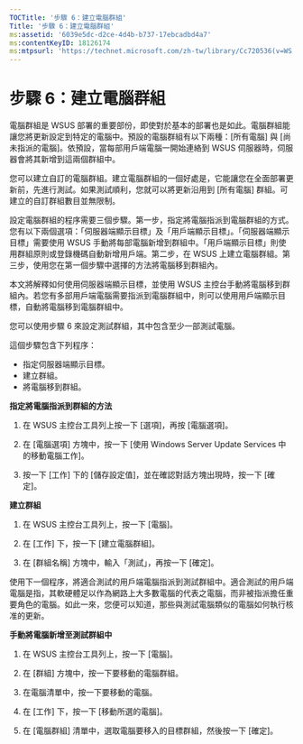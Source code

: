 ```yaml
---
TOCTitle: '步驟 6：建立電腦群組'
Title: '步驟 6：建立電腦群組'
ms:assetid: '6039e5dc-d2ce-4d4b-b737-17ebcadbd4a7'
ms:contentKeyID: 18126174
ms:mtpsurl: 'https://technet.microsoft.com/zh-tw/library/Cc720536(v=WS.10)'
---
```


步驟 6：建立電腦群組
====================

電腦群組是 WSUS 部署的重要部份，即使對於基本的部署也是如此。電腦群組能讓您將更新設定到特定的電腦中。預設的電腦群組有以下兩種：\[所有電腦\] 與 \[尚未指派的電腦\]。依預設，當每部用戶端電腦一開始連絡到 WSUS 伺服器時，伺服器會將其新增到這兩個群組中。

您可以建立自訂的電腦群組。建立電腦群組的一個好處是，它能讓您在全面部署更新前，先進行測試。如果測試順利，您就可以將更新沿用到 \[所有電腦\] 群組。可建立的自訂群組數目並無限制。

設定電腦群組的程序需要三個步驟。第一步，指定將電腦指派到電腦群組的方式。您有以下兩個選項：「伺服器端顯示目標」及「用戶端顯示目標」。「伺服器端顯示目標」需要使用 WSUS 手動將每部電腦新增到群組中。「用戶端顯示目標」則使用群組原則或登錄機碼自動新增用戶端。第二步，在 WSUS 上建立電腦群組。第三步，使用您在第一個步驟中選擇的方法將電腦移到群組內。

本文將解釋如何使用伺服器端顯示目標，並使用 WSUS 主控台手動將電腦移到群組內。若您有多部用戶端電腦需要指派到電腦群組中，則可以使用用戶端顯示目標，自動將電腦移到電腦群組中。

您可以使用步驟 6 來設定測試群組，其中包含至少一部測試電腦。

這個步驟包含下列程序：

-   指定伺服器端顯示目標。
-   建立群組。
-   將電腦移到群組。

**指定將電腦指派到群組的方法**
1.  在 WSUS 主控台工具列上按一下 \[選項\]，再按 \[電腦選項\]。

2.  在 \[電腦選項\] 方塊中，按一下 \[使用 Windows Server Update Services 中的移動電腦工作\]。

3.  按一下 \[工作\] 下的 \[儲存設定值\]，並在確認對話方塊出現時，按一下 \[確定\]。

**建立群組**
1.  在 WSUS 主控台工具列上，按一下 \[電腦\]。

2.  在 \[工作\] 下，按一下 \[建立電腦群組\]。

3.  在 \[群組名稱\] 方塊中，輸入「測試」，再按一下 \[確定\]。

使用下一個程序，將適合測試的用戶端電腦指派到測試群組中。適合測試的用戶端電腦是指，其軟硬體足以作為網路上大多數電腦的代表之電腦，而非被指派擔任重要角色的電腦。如此一來，您便可以知道，那些與測試電腦類似的電腦如何執行核准的更新。

**手動將電腦新增至測試群組中**
1.  在 WSUS 主控台工具列上，按一下 \[電腦\]。

2.  在 \[群組\] 方塊中，按一下要移動的電腦群組。

3.  在電腦清單中，按一下要移動的電腦。

4.  在 \[工作\] 下，按一下 \[移動所選的電腦\]。

5.  在 \[電腦群組\] 清單中，選取電腦要移入的目標群組，然後按一下 \[確定\]。
